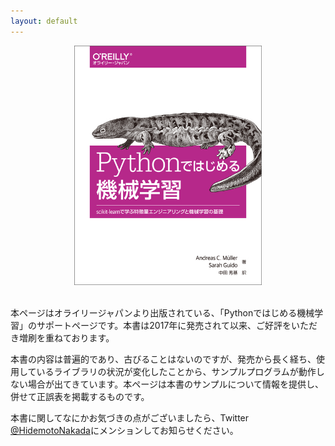 ```yaml
---
layout: default
---
```


<div align="center">
<img src="images/picture_large978-4-87311-798-0.jpeg" width="300px">
</div>

<br>

本ページはオライリージャパンより出版されている、「Pythonではじめる機械学習」のサポートページです。本書は2017年に発売されて以来、ご好評をいただき増刷を重ねております。

本書の内容は普遍的であり、古びることはないのですが、発売から長く経ち、使用しているライブラリの状況が変化したことから、サンプルプログラムが動作しない場合が出てきています。本ページは本書のサンプルについて情報を提供し、
併せて正誤表を掲載するものです。

本書に関してなにかお気づきの点がございましたら、Twitter [@HidemotoNakada](https://twitter.com/hidemotoNakada)にメンションしてお知らせください。








